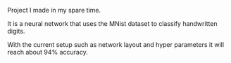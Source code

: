 Project I made in my spare time. 

It is a neural network that uses the MNist dataset to classify handwritten digits.

With the current setup such as network layout and hyper parameters it will reach about 94% accuracy.
